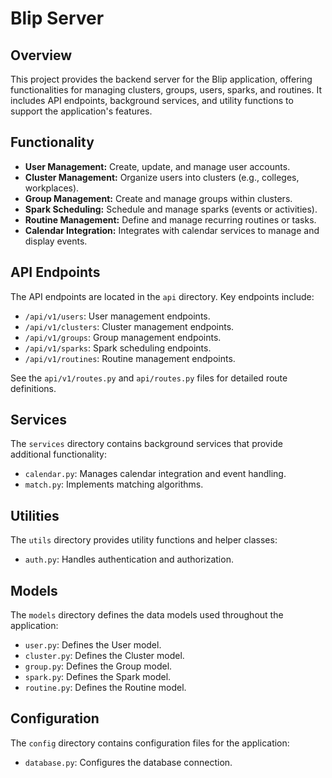 # Blip Server

## Overview

This project provides the backend server for the Blip application, offering functionalities for managing clusters, groups, users, sparks, and routines. It includes API endpoints, background services, and utility functions to support the application's features.

## Functionality

-   **User Management:** Create, update, and manage user accounts.
-   **Cluster Management:** Organize users into clusters (e.g., colleges, workplaces).
-   **Group Management:** Create and manage groups within clusters.
-   **Spark Scheduling:** Schedule and manage sparks (events or activities).
-   **Routine Management:** Define and manage recurring routines or tasks.
-   **Calendar Integration:** Integrates with calendar services to manage and display events.

## API Endpoints

The API endpoints are located in the `api` directory. Key endpoints include:

-   `/api/v1/users`: User management endpoints.
-   `/api/v1/clusters`: Cluster management endpoints.
-   `/api/v1/groups`: Group management endpoints.
-   `/api/v1/sparks`: Spark scheduling endpoints.
-   `/api/v1/routines`: Routine management endpoints.

See the `api/v1/routes.py` and `api/routes.py` files for detailed route definitions.

## Services

The `services` directory contains background services that provide additional functionality:

-   `calendar.py`: Manages calendar integration and event handling.
-   `match.py`: Implements matching algorithms.

## Utilities

The `utils` directory provides utility functions and helper classes:

-   `auth.py`: Handles authentication and authorization.

## Models

The `models` directory defines the data models used throughout the application:

-   `user.py`: Defines the User model.
-   `cluster.py`: Defines the Cluster model.
-   `group.py`: Defines the Group model.
-   `spark.py`: Defines the Spark model.
-   `routine.py`: Defines the Routine model.

## Configuration

The `config` directory contains configuration files for the application:

-   `database.py`: Configures the database connection.

